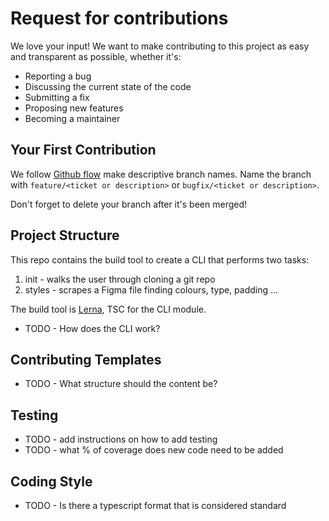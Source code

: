 # Request for contributions

We love your input! We want to make contributing to this project as easy and transparent as possible, whether it's:

- Reporting a bug
- Discussing the current state of the code
- Submitting a fix
- Proposing new features
- Becoming a maintainer

## Your First Contribution

We follow [Github flow](https://docs.github.com/en/get-started/quickstart/github-flow) make descriptive branch names. Name the branch with `feature/<ticket or description>` or `bugfix/<ticket or description>`.

Don't forget to delete your branch after it's been merged!

## Project Structure

This repo contains the build tool to create a CLI that performs two tasks:

1. init - walks the user through cloning a git repo
2. styles - scrapes a Figma file finding colours, type, padding ...

The build tool is [Lerna](https://github.com/lerna/lerna), TSC for the CLI module.

- TODO - How does the CLI work?

## Contributing Templates

- TODO - What structure should the content be?

## Testing

- TODO - add instructions on how to add testing
- TODO - what % of coverage does new code need to be added

## Coding Style

- TODO - Is there a typescript format that is considered standard

